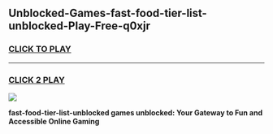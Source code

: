 
## Unblocked-Games-fast-food-tier-list-unblocked-Play-Free-q0xjr
<h3>
<a href="https://premium76.site?title=fast-food-tier-list-unblocked&ref=12A">CLICK TO PLAY</a></h3>
<hr>

<h3>
<a href="https://premium76.site?title=fast-food-tier-list-unblocked&ref=12A">CLICK 2 PLAY</a>
  
</h3>

<a href="https://premium76.site?title=fast-food-tier-list-unblocked&ref=12A"><img src="https://clearcache.store/games.png"></a>


**fast-food-tier-list-unblocked games unblocked: Your Gateway to Fun and Accessible Online Gaming**

